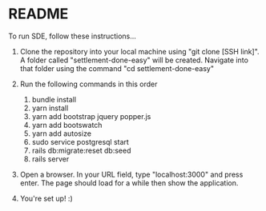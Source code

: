 # README

To run SDE, follow these instructions...

1. Clone the repository into your local machine using "git clone [SSH link]". A folder called "settlement-done-easy" will be created. Navigate into that folder using the command "cd settlement-done-easy"

2. Run the following commands in this order
    1) bundle install
    2) yarn install
    3) yarn add bootstrap jquery popper.js
    4) yarn add bootswatch
    5) yarn add autosize
    6) sudo service postgresql start
    7) rails db:migrate:reset db:seed
    8) rails server

3. Open a browser. In your URL field, type "localhost:3000" and press enter. The page should load for a while then show the application.

4. You're set up! :)
